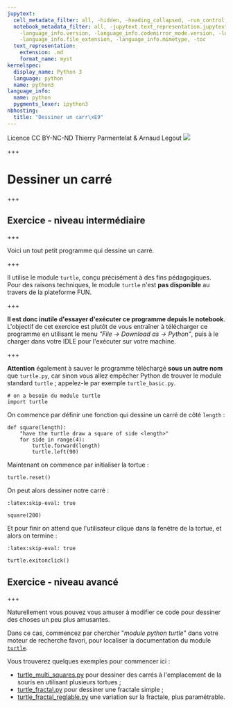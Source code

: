 ```yaml
---
jupytext:
  cell_metadata_filter: all, -hidden, -heading_collapsed, -run_control, -trusted
  notebook_metadata_filter: all, -jupytext.text_representation.jupytext_version, -jupytext.text_representation.format_version,
    -language_info.version, -language_info.codemirror_mode.version, -language_info.codemirror_mode,
    -language_info.file_extension, -language_info.mimetype, -toc
  text_representation:
    extension: .md
    format_name: myst
kernelspec:
  display_name: Python 3
  language: python
  name: python3
language_info:
  name: python
  pygments_lexer: ipython3
nbhosting:
  title: "Dessiner un carr\xE9"
---
```


<div class="licence">
<span>Licence CC BY-NC-ND</span>
<span>Thierry Parmentelat &amp; Arnaud Legout</span>
<span><img src="media/both-logos-small-alpha.png" /></span>
</div>

+++

# Dessiner un carré

+++

## Exercice - niveau intermédiaire

+++

Voici un tout petit programme qui dessine un carré.

+++

Il utilise le module `turtle`, conçu précisément à des fins pédagogiques. Pour des raisons techniques, le module `turtle` n'est **pas disponible** au travers de la plateforme FUN.

+++

**Il est donc inutile d'essayer d'exécuter ce programme depuis le notebook**. L'objectif de cet exercice est plutôt de vous entraîner à télécharger ce programme en utilisant le menu *"File -> Download as -> Python"*, puis à le charger dans votre IDLE pour l'exécuter sur votre machine.

+++

**Attention** également à sauver le programme téléchargé **sous un autre nom** que `turtle.py`,  car sinon vous allez empêcher Python de trouver le module standard `turtle` ; appelez-le par exemple `turtle_basic.py`.

```{code-cell} ipython3
# on a besoin du module turtle
import turtle
```

On commence par définir une fonction qui dessine un carré de côté `length` :

```{code-cell} ipython3
def square(length):
    "have the turtle draw a square of side <length>"
    for side in range(4):
        turtle.forward(length)
        turtle.left(90)
```

Maintenant on commence par initialiser la tortue :

```{code-cell} ipython3
turtle.reset()
```

On peut alors dessiner notre carré :

```{code-cell} ipython3
:latex:skip-eval: true

square(200)
```

Et pour finir on attend que l'utilisateur clique dans la fenêtre de la tortue, et alors on termine :

```{code-cell} ipython3
:latex:skip-eval: true

turtle.exitonclick()
```

## Exercice - niveau avancé

+++

Naturellement vous pouvez vous amuser à modifier ce code pour dessiner des choses un peu plus amusantes.

Dans ce cas, commencez par chercher "*module python turtle*" dans votre moteur de recherche favori, pour localiser la documentation du module [`turtle`](https://docs.python.org/3/library/turtle.html).

Vous trouverez quelques exemples pour commencer ici :

 * [turtle_multi_squares.py](media/turtle_multi_squares.py) pour dessiner des carrés à l'emplacement de la souris en utilisant plusieurs tortues ;
 * [turtle_fractal.py](media/turtle_fractal.py) pour dessiner une fractale simple ;
 * [turtle_fractal_reglable.py](media/turtle_fractal_reglable.py) une variation sur la fractale, plus paramétrable.
